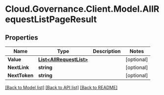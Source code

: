 # Cloud.Governance.Client.Model.AllRequestListPageResult
## Properties

Name | Type | Description | Notes
------------ | ------------- | ------------- | -------------
**Value** | [**List&lt;AllRequestList&gt;**](AllRequestList.md) |  | [optional] 
**NextLink** | **string** |  | [optional] 
**NextToken** | **string** |  | [optional] 

[[Back to Model list]](../README.md#documentation-for-models) [[Back to API list]](../README.md#documentation-for-api-endpoints) [[Back to README]](../README.md)

